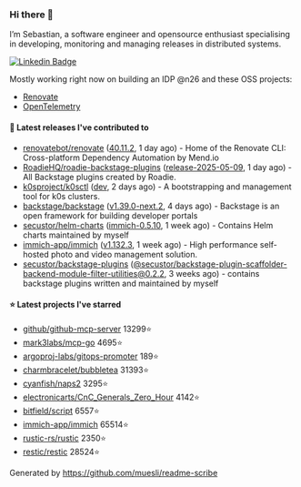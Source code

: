 ### Hi there 👋

I’m Sebastian, a software engineer and opensource enthusiast specialising in developing, monitoring and managing releases in distributed systems.    

[![Linkedin Badge](https://img.shields.io/badge/-LinkedIn-blue?style=flat&logo=Linkedin&logoColor=white&link=https://www.linkedin.com/in/sebastian-poxhofer/)](https://www.linkedin.com/in/sebastian-poxhofer/)

Mostly working right now on building an IDP @n26 and these OSS projects:
- [Renovate](https://github.com/renovatebot/renovate)
- [OpenTelemetry](https://github.com/open-telemetry)



#### 🚀 Latest releases I've contributed to

- [renovatebot/renovate](https://github.com/renovatebot/renovate) ([40.11.2](https://github.com/renovatebot/renovate/releases/tag/40.11.2), 1 day ago) - Home of the Renovate CLI: Cross-platform Dependency Automation by Mend.io
- [RoadieHQ/roadie-backstage-plugins](https://github.com/RoadieHQ/roadie-backstage-plugins) ([release-2025-05-09](https://github.com/RoadieHQ/roadie-backstage-plugins/releases/tag/release-2025-05-09), 1 day ago) - All Backstage plugins created by Roadie.
- [k0sproject/k0sctl](https://github.com/k0sproject/k0sctl) ([dev](https://github.com/k0sproject/k0sctl/releases/tag/dev), 2 days ago) - A bootstrapping and management tool for k0s clusters.
- [backstage/backstage](https://github.com/backstage/backstage) ([v1.39.0-next.2](https://github.com/backstage/backstage/releases/tag/v1.39.0-next.2), 4 days ago) - Backstage is an open framework for building developer portals
- [secustor/helm-charts](https://github.com/secustor/helm-charts) ([immich-0.5.10](https://github.com/secustor/helm-charts/releases/tag/immich-0.5.10), 1 week ago) - Contains Helm charts maintained by myself
- [immich-app/immich](https://github.com/immich-app/immich) ([v1.132.3](https://github.com/immich-app/immich/releases/tag/v1.132.3), 1 week ago) - High performance self-hosted photo and video management solution.
- [secustor/backstage-plugins](https://github.com/secustor/backstage-plugins) ([@secustor/backstage-plugin-scaffolder-backend-module-filter-utilities@0.2.2](https://github.com/secustor/backstage-plugins/releases/tag/%40secustor/backstage-plugin-scaffolder-backend-module-filter-utilities%400.2.2), 3 weeks ago) - contains backstage plugins written and maintained by myself

#### ⭐ Latest projects I've starred

- [github/github-mcp-server](https://github.com/github/github-mcp-server) 13299⭐
- [mark3labs/mcp-go](https://github.com/mark3labs/mcp-go) 4695⭐
- [argoproj-labs/gitops-promoter](https://github.com/argoproj-labs/gitops-promoter) 189⭐
- [charmbracelet/bubbletea](https://github.com/charmbracelet/bubbletea) 31393⭐
- [cyanfish/naps2](https://github.com/cyanfish/naps2) 3295⭐
- [electronicarts/CnC_Generals_Zero_Hour](https://github.com/electronicarts/CnC_Generals_Zero_Hour) 4142⭐
- [bitfield/script](https://github.com/bitfield/script) 6557⭐
- [immich-app/immich](https://github.com/immich-app/immich) 65514⭐
- [rustic-rs/rustic](https://github.com/rustic-rs/rustic) 2350⭐
- [restic/restic](https://github.com/restic/restic) 28524⭐



Generated by https://github.com/muesli/readme-scribe
